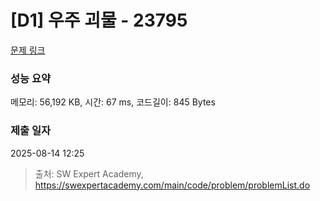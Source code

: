 # [D1] 우주 괴물 - 23795 

[문제 링크](https://swexpertacademy.com/main/code/problem/problemDetail.do?contestProbId=AZU7flp6n8XHBIRK) 

### 성능 요약

메모리: 56,192 KB, 시간: 67 ms, 코드길이: 845 Bytes

### 제출 일자

2025-08-14 12:25



> 출처: SW Expert Academy, https://swexpertacademy.com/main/code/problem/problemList.do
